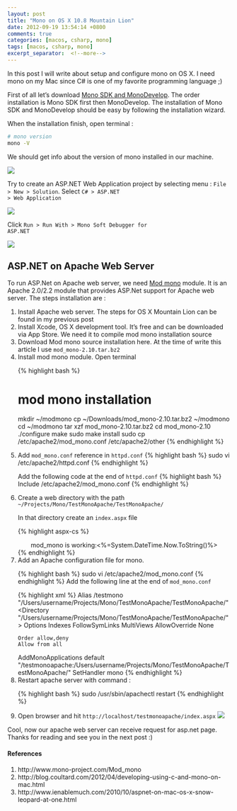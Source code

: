```yaml
---
layout: post
title: "Mono on OS X 10.8 Mountain Lion"
date: 2012-09-19 13:54:14 +0800
comments: true
categories: [macos, csharp, mono]
tags: [macos, csharp, mono]
excerpt_separator:  <!--more-->
---
```

In this post I will write about setup and configure mono on OS X. I need mono on my Mac since C# is one of my favorite programming language ;)

First of all let’s download <a href="http://www.go-mono.com/mono-downloads/download.html">Mono SDK and MonoDevelop</a>. The order installation is Mono SDK first then MonoDevelop. The installation of Mono SDK and MonoDevelop should be easy by following the installation wizard.

When the installation finish, open terminal :

``` bash 
# mono version
mono -V
```

We should get info about the version of mono installed in our machine.

<img class="center" src="{{ site.baseurl }}/assets/images/post/2012-09-19-pic0.png" />

Try to create an ASP.NET Web Application project by selecting menu :
<code>File > New > Solution</code>. Select <code>C# > ASP.NET > Web Application</code>


<img class="center" src="{{ site.baseurl }}/assets/images/post/2012-09-19-pic1.png" />

Click <code>Run > Run With > Mono Soft Debugger for ASP.NET</code>


<img class="center" src="{{ site.baseurl }}/assets/images/post/2012-09-19-pic2.png" />


<h2>ASP.NET on Apache Web Server</h2>

To run ASP.Net on Apache web server, we need <a href="http://www.mono-project.com/Mod_mono">Mod mono</a> module. It is an Apache 2.0/2.2 module that provides ASP.Net support for Apache web server. The steps installation are :
<ol type="1">
<li>Install Apache web server. The steps for OS X Mountain Lion can be found in my previous post
</li>

<li>Install Xcode, OS X development tool. It’s free and can be downloaded via App Store. We need it to compile mod mono installation source
</li>

<li>Download Mod mono source installation here. At the time of write this article I use <code>mod_mono-2.10.tar.bz2</code>
</li>

<li>Install mod mono module. Open terminal

{% highlight bash %}
# mod mono installation
mkdir ~/modmono
cp ~/Downloads/mod_mono-2.10.tar.bz2 ~/modmono
cd ~/modmono
tar xzf mod_mono-2.10.tar.bz2
cd mod_mono-2.10
./configure
make
sudo make install
sudo cp /etc/apache2/mod_mono.conf /etc/apache2/other
{% endhighlight %}

</li>

<li>Add <code>mod_mono.conf</code> reference in <code>httpd.conf</code>
{% highlight bash %}
sudo vi /etc/apache2/httpd.conf
{% endhighlight %}

Add the following code at the end of <code>httpd.conf</code>
{% highlight bash %}
Include /etc/apache2/mod_mono.conf
{% endhighlight %}
</li>

<li>Create a web directory with the path<code> ~/Projects/Mono/TestMonoApache/TestMonoApache/ </code>

In that directory create an <code>index.aspx</code> file

{% highlight aspx-cs %}
<center>mod_mono is working:<%=System.DateTime.Now.ToString()%></center>
{% endhighlight %}
</li>
<li>Add an Apache configuration file for mono.

{% highlight bash %}
sudo vi /etc/apache2/mod_mono.conf
{% endhighlight %}
Add the following line at the end of <code>mod_mono.conf</code>

{% highlight xml %}
Alias /testmono "/Users/username/Projects/Mono/TestMonoApache/TestMonoApache/"
<Directory "/Users/username/Projects/Mono/TestMonoApache/TestMonoApache/">
    Options Indexes FollowSymLinks MultiViews
    AllowOverride None

    Order allow,deny
    Allow from all
</Directory>
AddMonoApplications default "/testmonoapache:/Users/username/Projects/Mono/TestMonoApache/TestMonoApache/"
<Location /testmonoapache>
 SetHandler mono
</Location>
{% endhighlight %}

</li>

<li>Restart apache server with command :

{% highlight bash %}
sudo /usr/sbin/apachectl restart
{% endhighlight %}
</li>

<li> Open browser and hit <code>http://localhost/testmonoapache/index.aspx</code>

<img class="center" src="{{ site.baseurl }}/assets/images/post/2012-09-19-pic3.png" />
</li>

</ol>

Cool, now our apache web server can receive request for asp.net page. Thanks for reading and see you in the next post :)


<h4>References</h4>
<ol type="1">
  <li>http://www.mono-project.com/Mod_mono</li>
  <li>http://blog.coultard.com/2012/04/developing-using-c-and-mono-on-mac.html</li>
  <li>http://www.ienablemuch.com/2010/10/aspnet-on-mac-os-x-snow-leopard-at-one.html</li>
</ol>
